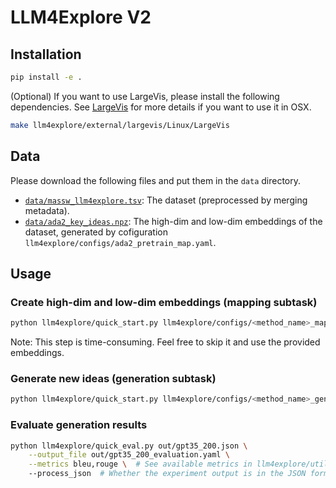 # LLM4Explore V2

## Installation

```bash
pip install -e .
```

(Optional) If you want to use LargeVis, please install the following
dependencies. See [LargeVis](llm4explore/external/largevis/README.md) for more
details if you want to use it in OSX.

```bash
make llm4explore/external/largevis/Linux/LargeVis
```

## Data

Please download the following files and put them in the `data` directory.

- [`data/massw_llm4explore.tsv`](https://www.dropbox.com/scl/fi/zfoai05vh2gkr1c7z5rgc/massw_llm4explore.tsv?rlkey=71rx6gz4juhayaawbgi3stqti&dl=0):
  The dataset (preprocessed by merging metadata).
- [`data/ada2_key_ideas.npz`](https://www.dropbox.com/scl/fi/hznm32blw11xzl3cpx6pb/ada2_key_ideas.npz?rlkey=3h3vne1p3a6qfpwaznprihsyh&dl=0):
  The high-dim and low-dim embeddings of the dataset, generated by cofiguration
  `llm4explore/configs/ada2_pretrain_map.yaml`.

## Usage

### Create high-dim and low-dim embeddings (mapping subtask)

```bash
python llm4explore/quick_start.py llm4explore/configs/<method_name>_map.yaml
```

Note: This step is time-consuming. Feel free to skip it and use the provided embeddings.

### Generate new ideas (generation subtask)

```bash
python llm4explore/quick_start.py llm4explore/configs/<method_name>_gen.yaml
```

### Evaluate generation results

```bash
python llm4explore/quick_eval.py out/gpt35_200.json \
    --output_file out/gpt35_200_evaluation.yaml \
    --metrics bleu,rouge \  # See available metrics in llm4explore/utils/evaluate.py
    --process_json  # Whether the experiment output is in the JSON format, instructed by prompt.
```
